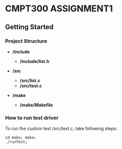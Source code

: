 # CMPT300 ASSIGNMENT1

## Getting Started
### Project Structure
* **/include**
	* **/include/list.h**

* **/src**
	* **/src/list.c**
	* **/src/test.c**

* **/make**
	* **/make/Makefile**

### How to run test driver
To run the custom test /src/test.c, take following steps:

```
cd make; make;
./runTest;
```
